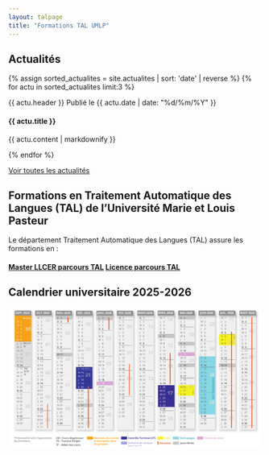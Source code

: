 ```yaml
---
layout: talpage
title: "Formations TAL UMLP"
---
```




## Actualités


<div class="row">

{% assign sorted_actualites = site.actualites | sort: 'date' | reverse %}
{% for actu in sorted_actualites limit:3 %}

<div class="col-sm-4 mb-3 mb-sm-0">
<div class="card">
  <div class="card-header">
    {{ actu.header }}
    <span class="badge rounded-pill bg-info text-light float-right">Publié le {{ actu.date | date: "%d/%m/%Y" }} </span>
  </div>
  <div class="card-body">
    <h4 class="card-title">{{ actu.title }}</h4>
    <p class="card-text">{{ actu.content | markdownify }}</p>
  </div>
</div>

</div>

{% endfor %}


</div>




<a class="btn btn-outline-info btn-lg m-5" href="actualites.html">Voir toutes les actualités</a>




<div class="mb-5"></div>



## Formations en Traitement Automatique des Langues (TAL) de l’Université Marie et Louis Pasteur

  Le département Traitement Automatique des Langues (TAL) assure les formations en : 
  
<h4> 
  <a class="btn btn-outline-primary btn-lg mx-5" href="master.html">Master LLCER parcours TAL</a>
  <a class="btn btn-outline-primary btn-lg mx-5" href="licence.html">Licence parcours TAL</a>
</h4>


<div class="mb-5"></div>



## Calendrier universitaire 2025-2026

<a href="assets/fichiers/Calendrier2025-2026.pdf" target="_blank">
  <img src="assets/fichiers/cal2025-2026.png" alt="Calendrier universitaire 2025-2026" class="w-50">
</a>

